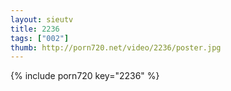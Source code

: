 ```yaml
--- 
layout: sieutv
title: 2236
tags: ["002"]
thumb: http://porn720.net/video/2236/poster.jpg
---
```

{% include porn720 key="2236" %} 
